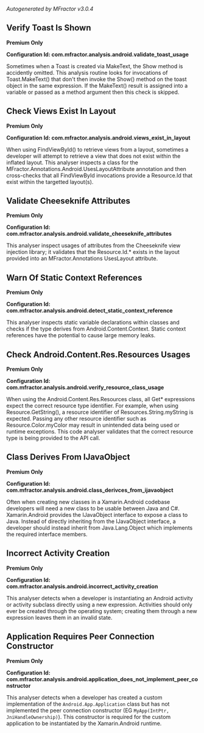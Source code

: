*Autogenerated by MFractor v3.0.4*
## Verify Toast Is Shown

**Premium Only**

**Configuration Id: com.mfractor.analysis.android.validate_toast_usage**

Sometimes when a Toast is created via MakeText, the Show method is accidently omitted. This analysis routine looks for invocations of Toast.MakeText() that don't then invoke the Show() method on the toast object in the same expression. If the MakeText() result is assigned into a variable or passed as a method argument then this check is skipped.

## Check Views Exist In Layout

**Premium Only**

**Configuration Id: com.mfractor.analysis.android.views_exist_in_layout**

When using FindViewById() to retrieve views from a layout, sometimes a developer will attempt to retrieve a view that does not exist within the inflated layout. This analyser inspects a class for the MFractor.Annotations.Android.UsesLayoutAttribute annotation and then cross-checks that all FindViewById invocations provide a Resource.Id that exist within the targetted layout(s).

## Validate Cheeseknife Attributes

**Premium Only**

**Configuration Id: com.mfractor.analysis.android.validate_cheeseknife_attributes**

This analyser inspect usages of attributes from the Cheeseknife view injection library; it validates that the Resource.Id.* exists in the layout provided into an MFractor.Annotations UsesLayout attribute.

## Warn Of Static Context References

**Premium Only**

**Configuration Id: com.mfractor.analysis.android.detect_static_context_reference**

This analyser inspects static variable declarations within classes and checks if the type derives from Android.Content.Context. Static context references have the potential to cause large memory leaks.

## Check Android.Content.Res.Resources Usages

**Premium Only**

**Configuration Id: com.mfractor.analysis.android.verify_resource_class_usage**

When using the Android.Content.Res.Resources class, all Get* expressions expect the correct resource type identifier. For example, when using Resource.GetString(), a resource identifier of Resources.String.myString is expected. Passing any other resource identifier such as Resource.Color.myColor may result in unintended data being used or runtime exceptions. This code analyser validates that the correct resource type is being provided to the API call.

## Class Derives From IJavaObject

**Premium Only**

**Configuration Id: com.mfractor.analysis.android.class_derivces_from_ijavaobject**

Often when creating new classes in a Xamarin.Android codebase developers will need a new class to be usable between Java and C#. Xamarin.Android provides the IJavaObject interface to expose a class to Java. Instead of directly inheriting from the IJavaObject interface, a developer should instead inherit from Java.Lang.Object which implements the required interface members.

## Incorrect Activity Creation

**Premium Only**

**Configuration Id: com.mfractor.analysis.android.incorrect_activity_creation**

This analyser detects when a developer is instantiating an Android activity or activity subclass directly using a new expression. Activities should only ever be created through the operating system; creating them through a new expression leaves them in an invalid state.

## Application Requires Peer Connection Constructor

**Premium Only**

**Configuration Id: com.mfractor.analysis.android.application_does_not_implement_peer_constructor**

This analyser detects when a developer has created a custom implementation of the `Android.App.Application` class but has not implemented the peer connection constructor (EG `MyApp(IntPtr, JniHandleOwnership)`). This constructor is required for the custom application to be instantiated by the Xamarin.Android runtime.

